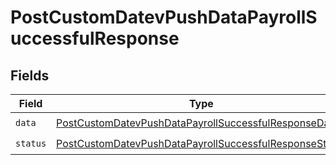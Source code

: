 # PostCustomDatevPushDataPayrollSuccessfulResponse


## Fields

| Field                                                                                                                                   | Type                                                                                                                                    | Required                                                                                                                                | Description                                                                                                                             |
| --------------------------------------------------------------------------------------------------------------------------------------- | --------------------------------------------------------------------------------------------------------------------------------------- | --------------------------------------------------------------------------------------------------------------------------------------- | --------------------------------------------------------------------------------------------------------------------------------------- |
| `data`                                                                                                                                  | [PostCustomDatevPushDataPayrollSuccessfulResponseData](../../models/shared/postcustomdatevpushdatapayrollsuccessfulresponsedata.md)     | :heavy_check_mark:                                                                                                                      | N/A                                                                                                                                     |
| `status`                                                                                                                                | [PostCustomDatevPushDataPayrollSuccessfulResponseStatus](../../models/shared/postcustomdatevpushdatapayrollsuccessfulresponsestatus.md) | :heavy_check_mark:                                                                                                                      | N/A                                                                                                                                     |